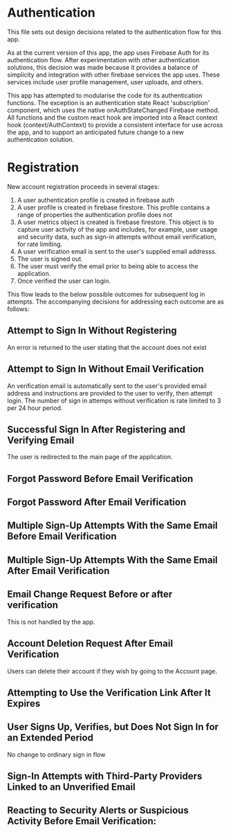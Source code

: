 # Authentication

This file sets out design decisions related to the authentication flow for this app.

As at the current version of this app, the app uses Firebase Auth for its authentication flow. After experimentation with other authentication solutions, this decision was made because it provides a balance of simplicity and integration with other firebase services the app uses. These services include user profile management, user uploads, and others.

This app has attempted to modularise the code for its authentication functions. The exception is an authentication state React 'subscription' component, which uses the native onAuthStateChanged Firebase method. All functions and the custom react hook are imported into a React context hook (context/AuthContext) to provide a consistent interface for use across the app, and to support an anticipated future change to a new authentication solution.

# Registration

New account registration proceeds in several stages:

1. A user authentication profile is created in firebase auth
2. A user profile is created in firebase firestore. This profile contains a range of properties the authentication profile does not
3. A user metrics object is created is firebase firestore. This object is to capture user activity of the app and includes, for example, user usage and security data, such as sign-in attempts without email verification, for rate limiting.
4. A user verification email is sent to the user's supplied email addresss.
5. The user is signed out.
6. The user must verify the email prior to being able to access the application.
7. Once verified the user can login.

This flow leads to the below possible outcomes for subsequent log in attempts. The accompanying decisions for addressing each outcome are as follows:

## Attempt to Sign In Without Registering

An error is returned to the user stating that the account does not exist

## Attempt to Sign In Without Email Verification

An verification email is automatically sent to the user's provided email address and instructions are provided to the user to verify, then attempt login. The number of sign in attemps without verification is rate limited to 3 per 24 hour period.

## Successful Sign In After Registering and Verifying Email

The user is redirected to the main page of the application.

## Forgot Password Before Email Verification

## Forgot Password After Email Verification

## Multiple Sign-Up Attempts With the Same Email Before Email Verification

## Multiple Sign-Up Attempts With the Same Email After Email Verification

## Email Change Request Before or after verification

This is not handled by the app.

## Account Deletion Request After Email Verification

Users can delete their account if they wish by going to the Account page.

## Attempting to Use the Verification Link After It Expires

## User Signs Up, Verifies, but Does Not Sign In for an Extended Period

No change to ordinary sign in flow

## Sign-In Attempts with Third-Party Providers Linked to an Unverified Email

## Reacting to Security Alerts or Suspicious Activity Before Email Verification:
